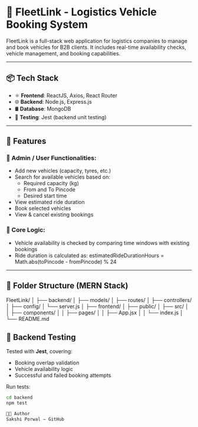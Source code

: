 # 🚚 FleetLink - Logistics Vehicle Booking System

FleetLink is a full-stack web application for logistics companies to manage and book vehicles for B2B clients. It includes real-time availability checks, vehicle management, and booking capabilities.

---

## 📦 Tech Stack

- ⚛️ **Frontend**: ReactJS, Axios, React Router
- 🌐 **Backend**: Node.js, Express.js
- 🛢️ **Database**: MongoDB
- 🧪 **Testing**: Jest (backend unit testing)

---

## 🚀 Features

### 🔧 Admin / User Functionalities:
- Add new vehicles (capacity, tyres, etc.)
- Search for available vehicles based on:
  - Required capacity (kg)
  - From and To Pincode
  - Desired start time
- View estimated ride duration
- Book selected vehicles
- View & cancel existing bookings

### 🧠 Core Logic:
- Vehicle availability is checked by comparing time windows with existing bookings
- Ride duration is calculated as:
estimatedRideDurationHours = Math.abs(toPincode - fromPincode) % 24

---

## 📁 Folder Structure (MERN Stack)

FleetLink/
│
├── backend/
│ ├── models/
│ ├── routes/
│ ├── controllers/
│ ├── config/
│ └── server.js
│
├── frontend/
│ ├── public/
│ ├── src/
│ │ ├── components/
│ │ ├── pages/
│ │ ├── App.jsx
│ │ └── index.js
│
└── README.md



## 🧪 Backend Testing

Tested with **Jest**, covering:
- Booking overlap validation
- Vehicle availability logic
- Successful and failed booking attempts

Run tests:
```bash
cd backend
npm test

👨‍💻 Author
Sakshi Porwal — GitHub
